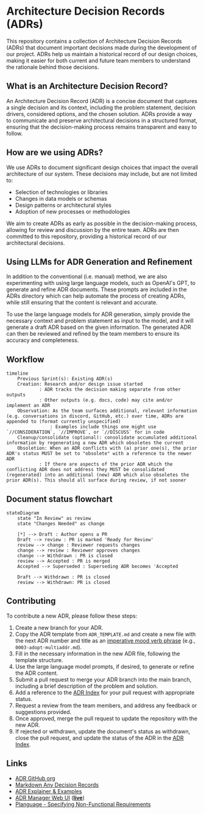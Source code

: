 # Architecture Decision Records (ADRs)

This repository contains a collection of Architecture Decision Records (ADRs) that document important decisions made during the development of our project.
ADRs help us maintain a historical record of our design choices, making it easier for both current and future team members to understand the rationale behind those decisions.

## What is an Architecture Decision Record?

An Architecture Decision Record (ADR) is a concise document that captures a single decision and its context, including the problem statement, decision drivers, considered options, and the chosen solution.
ADRs provide a way to communicate and preserve architectural decisions in a structured format, ensuring that the decision-making process remains transparent and easy to follow.

## How are we using ADRs?

We use ADRs to document significant design choices that impact the overall architecture of our system.
These decisions may include, but are not limited to:

- Selection of technologies or libraries
- Changes in data models or schemas
- Design patterns or architectural styles
- Adoption of new processes or methodologies

We aim to create ADRs as early as possible in the decision-making process, allowing for review and discussion by the entire team.
ADRs are then committed to this repository, providing a historical record of our architectural decisions.

## Using LLMs for ADR Generation and Refinement

In addition to the conventional (i.e. manual) method, we are also experimenting with using large language models, such as OpenAI's GPT, to generate and refine ADR documents.
These prompts are included in the ADRs directory which can help automate the process of creating ADRs, while still ensuring that the content is relevant and accurate.

To use the large language models for ADR generation, simply provide the necessary context and problem statement as input to the model, and it will generate a draft ADR based on the given information.
The generated ADR can then be reviewed and refined by the team members to ensure its accuracy and completeness.

## Workflow

```mermaid
timeline
    Previous Sprint(s): Existing ADR(s)
    Creation: Research and/or design issue started
            : ADR tracks the decision making separate from other outputs
            : Other outputs (e.g. docs, code) may cite and/or implement an ADR
    Observation: As the team surfaces additional, relevant information   (e.g. conversations in discord, GitHub, etc.) over time, ADRs are appended to (format currently unspecified)
                : Examples include things one might use  `//CONSIDERATION`, `//IMPROVE`, or `//DISCUSS` for in code
    Cleanup/consolidate (optional): consolidate accumulated additional information by regenerating a new ADR which obsoletes the current
    Obsoletion: When an ADR conflicts with (a) prior one(s), the prior ADR's status MUST be set to "obsolete" with a reference to the newer ADR
            : If there are aspects of the prior ADR which the conflicting ADR does not address they MUST be consolidated (regenerated) into an additional (new) ADR which also obsoletes the prior ADR(s). This should all surface during review, if not sooner
```

## Document status flowchart

```mermaid
stateDiagram
    state "In Review" as review
    state "Changes Needed" as change
    
    [*] --> Draft : Author opens a PR
    Draft --> review : PR is marked 'Ready for Review'
    review --> change : Reviewer requests changes
    change --> review : Reviewer approves changes
    change --> Withdrawn : PR is closed
    review --> Accepted : PR is merged
    Accepted --> Superseded : Superseding ADR becomes 'Accepted

    Draft --> Withdrawn : PR is closed
    review --> Withdrawn: PR is closed
```

## Contributing

To contribute a new ADR, please follow these steps:

1. Create a new branch for your ADR.
2. Copy the ADR template from `ADR_TEMPLATE.md` and create a new file with the next ADR number and title as an [imperative mood verb phrase](https://en.wikipedia.org/wiki/Imperative_mood) (e.g., `0003-adopt-multiaddr.md`).
3. Fill in the necessary information in the new ADR file, following the template structure.
4. Use the large language model prompts, if desired, to generate or refine the ADR content.
5. Submit a pull request to merge your ADR branch into the main branch, including a brief description of the problem and solution.
6. Add a reference to the [ADR Index](https://www.notion.so/pocketnetwork/1a5893d2183b470b93610d2d9ce84d36?v=91b83d5b44d34ba6abf36f9070c2f3a8&pvs=4) for your pull request with appropriate status.
7. Request a review from the team members, and address any feedback or suggestions provided.
8. Once approved, merge the pull request to update the repository with the new ADR.
9. If rejected or withdrawn, update the document's status as withdrawn, close the pull request, and update the status of the ADR in the [ADR Index](https://www.notion.so/pocketnetwork/1a5893d2183b470b93610d2d9ce84d36?v=91b83d5b44d34ba6abf36f9070c2f3a8&pvs=4).

## Links

- [ADR GitHub org](https://adr.github.io/)
- [Markdown Any Decision Records](https://adr.github.io/madr/)
- [ADR Explainer & Examples](https://github.com/joelparkerhenderson/architecture-decision-record)
- [ADR Manager Web UI](https://github.com/adr/adr-manager) (**[live](https://adr.github.io/adr-manager/#/)**)
- [Planguage - Specifying Non-Functional Requirements](https://www.iaria.org/conferences2012/filesICCGI12/Tutorial%20Specifying%20Effective%20Non-func.pdf)